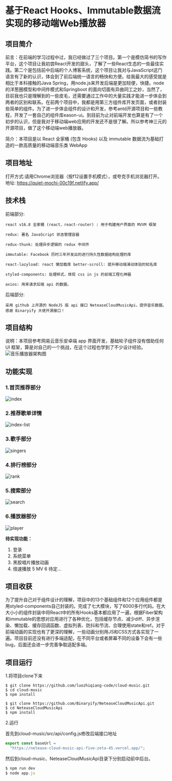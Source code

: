 # 基于React Hooks、Immutable数据流实现的移动端Web播放器

## 项目简介

前言：在前端的学习过程中过，我已经做过了三个项目。第一个是模仿简书的写作平台，这个项目让我初尝React开发的甜头，了解了一些React生态的一些最佳实践。第二个是包括前中后端的个人博客系统，这个项目让我对与JavaScript这门语言有了新的认识，体会到了前后端统一语言的畅快和方便。给我最大的感受就是相比于本科接触的Java Spring，用node.js来开发后端是更加轻便，快捷。node的洋葱圈模型和中间件模式和Springboot 的面向切面有异曲同工之妙，当然了，目前我也只是理解到的一些皮毛，还需要通过工作中的大量实践才能进一步体会到两者的区别和联系。在前两个项目中，我都是用第三方组件库开发页面，或者封装些简单的组件。为了进一步体会组件的设计和开发，参考antd开源项目和一些教程，开发了一套自己的组件库eason-ui。到目前为止对前端开发也算是有了一个初步的认识，但是我对于移动端web应用的开发还不是很了解。所以参考神三元的开源项目，做了这个移动端web播放器。

简介：本项目是以 React 全家桶 (包含 Hooks) 以及 immutable 数据流为基础打造的一款高质量的移动端音乐类 WebApp 

## 项目地址
打开方式:请用Chrome浏览器（按f12设置手机模式），或夸克手机浏览器打开。
地址: https://quiet-mochi-00c19f.netlify.app/

## 技术栈

前端部分:

    react v16.8 全家桶 (react，react-router) : 用于构建用户界面的 MVVM 框架

    redux: 著名 JavaScript 状态管理容器

    redux-thunk: 处理异步逻辑的 redux 中间件

    immutable: Facebook 历时三年开发出的进行持久性数据结构处理的库

    react-lazyload: react 懒加载库 better-scroll: 提升移动端滑动体验的知名库

    styled-components: 处理样式，体现 css in js 的前端工程化神器

    axios: 用来请求后端 api 的数据。

后端部分:

    采用 github 上开源的 NodeJS 版 api 接口 NeteaseCloudMusicApi，提供音乐数据。感谢 Binaryify 大佬开源接口！

## 项目结构

说明：本项目参考网易云音乐安卓端 app 界面开发，基础轮子组件没有借助任何 UI 框架，算是对自己的一个挑战，在这个过程也学到了不少设计经验。
![音乐播放器架构图](https://user-images.githubusercontent.com/65885530/178681272-36dd86ac-a576-4c86-be78-8f1b60f2d7bb.png)


## 功能实现

### 1.首页推荐部分
![index](https://user-images.githubusercontent.com/65885530/178689997-0f9cca80-4e36-40f6-a6e7-96973c607ad5.gif)


### 2.推荐歌单详情
![index-list](https://user-images.githubusercontent.com/65885530/178689891-4c04be7e-2870-45ec-a98b-6bd98d03b1b9.gif)


### 3.歌手部分
![singers](https://user-images.githubusercontent.com/65885530/178690091-1cc4f5e3-637f-4300-a078-53fb9a6aa24a.gif)


### 4.排行榜部分
![rank](https://user-images.githubusercontent.com/65885530/178689265-ba1409d7-1bb6-4df4-b85e-e2ac992084e8.gif)


### 5.搜索部分
![search](https://user-images.githubusercontent.com/65885530/178690133-3e173a53-4201-4946-84ed-930808d88da1.gif)


### 6.播放器部分
![player](https://user-images.githubusercontent.com/65885530/178689308-60be491c-8cf9-4470-9b14-27f8643eaa69.gif)


**待实现功能：**

1. 登录
2. 系统菜单
3. 黑胶唱片播放动画
4. 倍速播放
5 MV
6 待定...

## 项目收获

为了提升自己对于组件设计的理解，项目中的13个基础组件和12个应用组件都是用styled-components自己封装的。完成了七大模块，写了6000多行代码。在大大小小的组件封装中将React中的所有Hooks基本都应用了一遍，根据Fiber架构和immutable的思想对应用进行了各种优化，包括缓存节点、减少diff、异步渲染、懒加载、缓存回调函数、虚拟列表、防抖和节流、合理使用state和ref。对于前端动画的实现也有了更深的理解，一些动画分别用JS和CSS方式各实现了一遍。项目目前还没有进行多端适配，在不同平台或者屏幕不同的设备下会有一些bug，后面还会进一步完善争取适配多端。

## 项目运行

1.将项目clone下来

```shell
$ git clone https://github.com/luozhiqiang-code/cloud-music.git
$ cd cloud-music
$ npm install

$ git clone https://github.com/Binaryify/NeteaseCloudMusicApi.git
$ cd NeteaseCloudMusicApi
$ npm install
```

2.运行

首先到cloud-music/src/api/config.js修改后端接口地址

```javascript
export const baseUrl =
  "https://netease-cloud-music-api-five-zeta-45.vercel.app/";
```

然后到cloud-music、NeteaseCloudMusicApi目录下分别启动前中后台。

```javascript
$ npm run dev
$ node app.js
```


